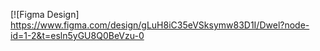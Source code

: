 [![Figma Design] https://www.figma.com/design/gLuH8iC35eVSksymw83D1I/Dwel?node-id=1-2&t=esln5yGU8Q0BeVzu-0
